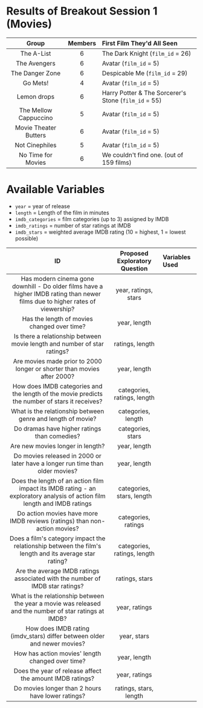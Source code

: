 # Results of Breakout Session 1 (Movies)

Group | Members | First Film They'd All Seen
:----: | :-----: | :-----------------------
The A-List |	6	| The Dark Knight (`film_id` = 26)
The Avengers 	| 6	| Avatar (`film_id` = 5)
The Danger Zone |	6 |	Despicable Me (`film_id` = 29)
Go Mets! | 4 |	Avatar (`film_id` = 5)
Lemon drops	 | 6	| Harry Potter & The Sorcerer's Stone (`film_id` = 55)
The Mellow Cappuccino	| 5 |	Avatar (`film_id` = 5)
Movie Theater Butters	| 6 |	Avatar (`film_id` = 5)
Not Cinephiles | 5 |	Avatar (`film_id` = 5)
No Time for Movies | 6 |	We couldn't find one. (out of 159 films)

# Available Variables

- `year` = year of release
- `length` = Length of the film in minutes
- `imdb_categories` = film categories (up to 3) assigned by IMDB
- `imdb_ratings` = number of star ratings at IMDB 
- `imdb_stars` = weighted average IMDB rating (10 = highest, 1 = lowest possible)

ID | Proposed Exploratory Question | Variables Used
:--: | :---------------------------------------------------: | :----------------------------------
Has modern cinema gone downhill - Do older films have a higher IMDB rating than newer films due to higher rates of viewership?  | year, ratings, stars
Has the length of movies changed over time?  | year, length
Is there a relationship between movie length and number of star ratings? | ratings, length
Are movies made prior to 2000 longer or shorter than movies after 2000? | year, length
How does IMDB categories and the length of the movie predicts the number of stars it receives? | categories, ratings, length
What is the relationship between genre and length of movie? | categories, length
Do dramas have higher ratings than comedies? | categories, stars
Are new movies longer in length? | year, length
Do movies released in 2000 or later have a longer run time than older movies?  | year, length
Does the length of an action film impact its IMDB rating - an exploratory analysis of action film length and IMDB ratings | categories, stars, length
Do action movies have more IMDB reviews (ratings) than non-action movies?  | categories, ratings
Does a film's category impact the relationship between the film's length and its average star rating? | categories, ratings, length
Are the average IMDB ratings associated with the number of IMDB star ratings? | ratings, stars
What is the relationship between the year a movie was released and the number of star ratings at IMDB? | year, ratings
How does IMDB rating (imdv_stars) differ between older and newer movies? | year, stars
How has  action movies' length changed over time? | year, length
Does the year of release affect the amount IMDB ratings? | year, ratings
Do movies longer than 2 hours have lower ratings? | ratings, stars, length
